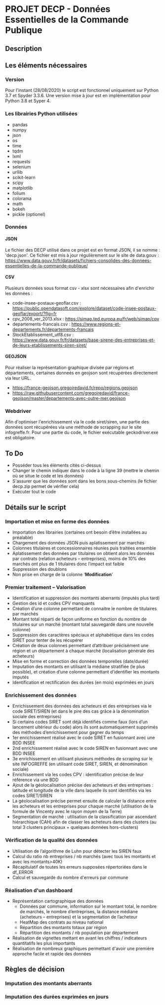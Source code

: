 # PROJET DECP - Données Essentielles de la Commande Publique

## Description


## Les éléments nécessaires 
### Version
Pour l'instant (28/08/2020) le script est fonctionnel uniquement sur Python 3.7 et Spyder 3.3.6.
Une version mise à jour est en implémentation pour Python 3.8 et Syper 4.

### Les librairies Python utilisées
- pandas 
- numpy
- json 
- os 
- time
- tqdm
- lxml
- requests
- selenium
- urllib
- scikit-learn
- scipy
- matplotlib
- folium
- colorama
- math
- bokeh
- pickle (optionel)

### Données
#### JSON
Le fichier des DECP utilisé dans ce projet est en format JSON, il se nomme : 'decp.json'. Ce fichier est mis à jour régulièrement sur le site de data.gouv : 
https://www.data.gouv.fr/fr/datasets/fichiers-consolides-des-donnees-essentielles-de-la-commande-publique/

#### CSV
Plusieurs données sous format csv - xlsx sont nécessaires afin d'enrichir les données :
- code-insee-postaux-geoflar.csv : https://public.opendatasoft.com/explore/dataset/code-insee-postaux-geoflar/export/?flg=fr
- cpv_2008_ver_2013.xlsx : https://simap.ted.europa.eu/fr/web/simap/cpv
- departements-francais.csv : https://www.regions-et-departements.fr/departements-francais
- StockEtablissement_utf8.csv : https://www.data.gouv.fr/fr/datasets/base-sirene-des-entreprises-et-de-leurs-etablissements-siren-siret/

#### GEOJSON
Pour réaliser la représentation graphique divisée par régions et départements, certaines donneés en geojson sont récupérées directement via leur URL.
- https://france-geojson.gregoiredavid.fr/repo/regions.geojson
- https://raw.githubusercontent.com/gregoiredavid/france-geojson/master/departements-avec-outre-mer.geojson

### Webdriver
Afin d'optimiser l'enrichissement via le code siret/siren, une partie des données sont récupérées via une méthode de scrapping sur le site infogreffe.fr. Pour une partie du code, le fichier exécutable geckodriver.exe est obligatoire. 


## To Do
- Posséder tous les éléments cités ci-dessus
- Changer le chemin indiquer dans le code à la ligne 39 (mettre le chemin où se situe le code et les données)
- S'assurer que les données sont dans les bons sous-chemins (le fichier decp.zip permet de vérifier cela)
- Exécuter tout le code 

## Détails sur le script
### Importation et mise en forme des données 
- Importation des librairies (certaines ont besoin d’être installées au préalable)
- Chargement des données JSON puis aplatissement par marchés
- Colonnes titulaires et concessionnaires réunies puis traitées ensemble
- Aplatissement des données par titulaires on obtient alors les données par contrats (relation acheteurs – entreprises), moins de 10% des marchés ont plus de 1 titulaires donc l’impact est faible
- Suppression des doublons
- Non prise en charge de la colonne ‘<b>Modification</b>’

### Premier traitement – Valorisation 
- Identification et suppression des montants aberrants (imputés plus tard)
- Gestion des id et codes CPV manquants
- Création d’une colonne permettant de connaitre le nombre de titulaires par marchés
- Montant total réparti de façon uniforme en fonction du nombre de titulaires sur un marché (montant total sauvegardé dans une nouvelle colonne)
- Suppression des caractères spéciaux et alphabétique dans les codes SIRET pour tenter de les récupérer
- Création de deux colonnes permettant d’attribuer précisément une région et un département à chaque marché (localisation générale des acheteurs)
- Mise en forme et correction des données temporelles (date/durée)
- Imputation des montants en utilisant la médiane stratifiée (le plus possible), et création d’une colonne permettant d’identifier les montants imputés
- Identification et rectification des durées (en mois) exprimées en jours

### Enrichissement des données 
- Enrichissement des données des acheteurs et des entreprises via le code SIRET/SIREN (et dans le pire des cas grâce à la dénomination sociale des entreprises)
- Si certains codes SIRET sont déjà identifiés comme faux (lors d’un lancement ultérieur du code) alors ils sont automatiquement supprimés des méthodes d’enrichissement pour gagner du temps
- 1er enrichissement réalisé avec le code SIRET en fusionnant avec une BDD INSEE
- 2nd enrichissement réalisé avec le code SIREN en fusionnant avec une BDD INSEE
- 3e enrichissement en utilisant plusieurs méthodes de scraping sur le site INFOGREFFE (en utilisant code SIRET, SIREN, et dénomination sociale)
- Enrichissement via les codes CPV : identification précise de leur référence via une BDD
- Ajout de la géolocalisation précise des acheteurs et des entreprises : latitude et longitude de la ville dans laquelle ils sont identifiés via les codes SIRET/SIREN
- La géolocalisation précise permet ensuite de calculer la distance entre les acheteurs et les entreprises pour chaque marché (utilisation de la formule de Vincenty avec le rayon moyen de la Terre)
- Segmentation de marché : utilisation de la classification par ascendant hiérarchique (CAH) afin de classer les acheteurs dans des clusters (au total 3 clusters principaux + quelques données hors-clusters)

### Vérification de la qualité des données
- Utilisation de l’algorithme de Luhn pour détecter les SIREN faux
- Calcul du ratio nb entreprises / nb marchés (avec tous les montants et avec les montants>40K)
- Récapitulatif de toutes les erreurs supposées répertoriées dans le df_ERROR
- Calcul et sauvegarde du nombre d'erreurs par commune

### Réalisation d'un dashboard 
- Représentation cartographique des données
  - Données par commune, information sur le montant total, le nombre de marchés, le nombre d’entreprises, la distance médiane (acheteurs – entreprises) et la segmentation de l’acheteur
  - HeatMap des contrats au niveau national
  - Répartition des montants totaux par région
  - Répartition des montants / nb population par département
- Réalisation de vignettes mettant en avant les chiffres / indicateurs quantitatifs les plus importants
- Réalisation de nombreux graphiques permettant d'avoir une première approche facile et rapide des données 

## Règles de décision
### Imputation des montants aberrants


### Imputation des durées exprimées en jours


